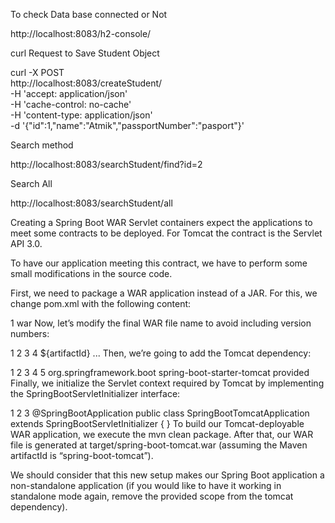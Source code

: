 To check Data base connected or Not

http://localhost:8083/h2-console/

curl Request to Save Student Object

curl -X POST \
  http://localhost:8083/createStudent/ \
  -H 'accept: application/json' \
  -H 'cache-control: no-cache' \
  -H 'content-type: application/json' \
  -d '{"id":1,"name":"Atmik","passportNumber":"pasport"}'
  
  
  Search method
  
  http://localhost:8083/searchStudent/find?id=2
  
  Search All
  
  http://localhost:8083/searchStudent/all 
  
  
  Creating a Spring Boot WAR
Servlet containers expect the applications to meet some contracts to be deployed. For Tomcat the contract is the Servlet API 3.0.

To have our application meeting this contract, we have to perform some small modifications in the source code.

First, we need to package a WAR application instead of a JAR. For this, we change pom.xml with the following content:

1
<packaging>war</packaging>
Now, let’s modify the final WAR file name to avoid including version numbers:

1
2
3
4
<build>
    <finalName>${artifactId}</finalName>
    ... 
</build>
Then, we’re going to add the Tomcat dependency:

1
2
3
4
5
<dependency>
   <groupId>org.springframework.boot</groupId>
   <artifactId>spring-boot-starter-tomcat</artifactId>
   <scope>provided</scope>
</dependency>
Finally, we initialize the Servlet context required by Tomcat by implementing the SpringBootServletInitializer interface:

1
2
3
@SpringBootApplication
public class SpringBootTomcatApplication extends SpringBootServletInitializer {
}
To build our Tomcat-deployable WAR application, we execute the mvn clean package. After that, our WAR file is generated at target/spring-boot-tomcat.war (assuming the Maven artifactId is “spring-boot-tomcat”).

We should consider that this new setup makes our Spring Boot application a non-standalone application (if you would like to have it working in standalone mode again, remove the provided scope from the tomcat dependency).
  
  